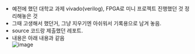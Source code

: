 - 예전에 했던 대학교 과제 vivado(verilog), FPGA로 미니 프로젝트 진행했던 것 정리해놓은 것
- 그때 고생해서 했던거, 그냥 지우기엔 아쉬워서 기록용으로 남겨 놓음.
- source 코드랑 제출했던 레포트.
- 내용은 아래 내용과 같음   
![image](https://user-images.githubusercontent.com/96903347/167577260-92ccad02-625a-496c-9436-fb4355039ec6.png)


